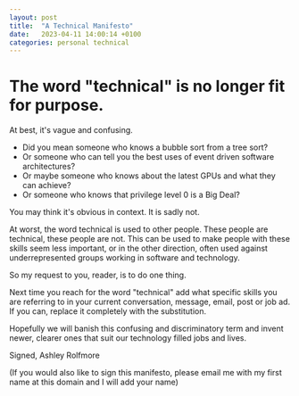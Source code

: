 ```yaml
---
layout: post
title:  "A Technical Manifesto"
date:   2023-04-11 14:00:14 +0100
categories: personal technical
---
```


# The word "technical" is no longer fit for purpose.

At best, it's vague and confusing. 
- Did you mean someone who knows a bubble sort from a tree sort? 
- Or someone who can tell you the best uses of event driven software architectures? 
- Or maybe someone who knows about the latest GPUs and what they can achieve? 
- Or someone who knows that privilege level 0 is a Big Deal? 

You may think it's obvious in context. It is sadly not. 

At worst, the word technical is used to other people. These people are technical, these people are not. This can be used to make people with these skills seem less important, or in the other direction, often used against underrepresented groups working in software and technology. 

So my request to you, reader, is to do one thing.

Next time you reach for the word "technical" add what specific skills you are referring to in your current conversation, message, email, post or job ad. If you can, replace it completely with the substitution. 

Hopefully we will banish this confusing and discriminatory term and invent newer, clearer ones that suit our technology filled jobs and lives. 

Signed,
Ashley Rolfmore


(If you would also like to sign this manifesto, please email me with my first name at this domain and I will add your name)

